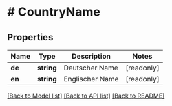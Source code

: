 # # CountryName

## Properties

Name | Type | Description | Notes
------------ | ------------- | ------------- | -------------
**de** | **string** | Deutscher Name | [readonly]
**en** | **string** | Englischer Name | [readonly]

[[Back to Model list]](../../README.md#models) [[Back to API list]](../../README.md#endpoints) [[Back to README]](../../README.md)
